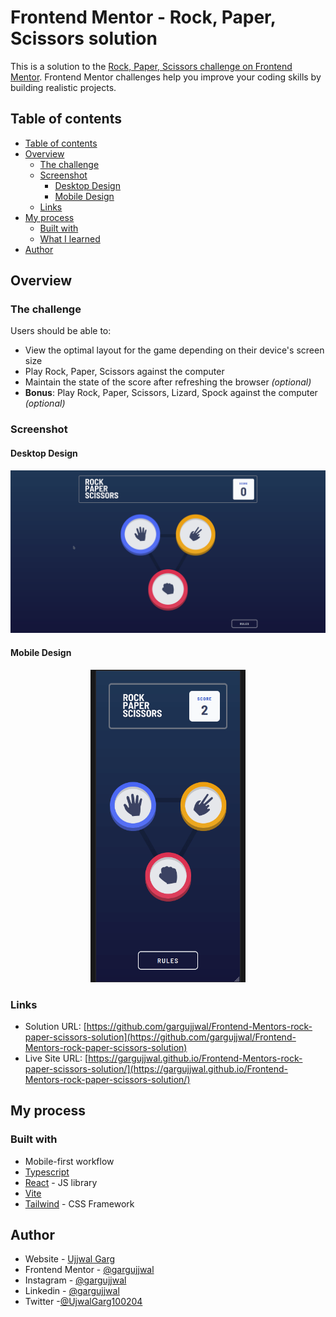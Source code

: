 # Frontend Mentor - Rock, Paper, Scissors solution

This is a solution to
the [Rock, Paper, Scissors challenge on Frontend Mentor](https://www.frontendmentor.io/challenges/rock-paper-scissors-game-pTgwgvgH).
Frontend Mentor challenges help you improve your coding skills by building realistic projects.

## Table of contents
-   [Table of contents](#table-of-contents)
-   [Overview](#overview)
    -   [The challenge](#the-challenge)
    -   [Screenshot](#screenshot)
        -   [Desktop Design](#desktop-design)
        -   [Mobile Design](#mobile-design)
    -   [Links](#links)
-   [My process](#my-process)
    -   [Built with](#built-with)
    -   [What I learned](#what-i-learned)
-   [Author](#author)

## Overview

### The challenge

Users should be able to:

- View the optimal layout for the game depending on their device's screen size
- Play Rock, Paper, Scissors against the computer
- Maintain the state of the score after refreshing the browser _(optional)_
- **Bonus**: Play Rock, Paper, Scissors, Lizard, Spock against the computer _(optional)_

### Screenshot

#### Desktop Design

<p align="center">
  <img src="./screenshots/desktop-view.gif" alt="desktop light" width="600"  />
</p>

#### Mobile Design

<p align="center">
	<img src="./screenshots/mobile-view.gif" alt="mobile light" height="500" /> 
</p>

### Links

-   Solution URL: [https://github.com/gargujjwal/Frontend-Mentors-rock-paper-scissors-solution](https://github.com/gargujjwal/Frontend-Mentors-rock-paper-scissors-solution)
-   Live Site URL: [https://gargujjwal.github.io/Frontend-Mentors-rock-paper-scissors-solution/](https://gargujjwal.github.io/Frontend-Mentors-rock-paper-scissors-solution/)

## My process

### Built with

-   Mobile-first workflow
-   [Typescript](https://www.typescriptlang.org/)
-   [React](https://reactjs.org/) - JS library
-   [Vite](https://vitejs.dev/)
-   [Tailwind](https://tailwindcss.com/) - CSS Framework

## Author

-   Website - [Ujjwal Garg](https://github.com/gargujjwal)
-   Frontend Mentor - [@gargujjwal](https://www.frontendmentor.io/profile/gargujjwal)
-   Instagram - [@gargujjwal](https://www.instagram.com/gargujjwal/)
-   Linkedin - [@gargujjwal](https://www.linkedin.com/in/ujjwal-garg-3a5639243/)
-   Twitter -[@UjwalGarg100204](https://twitter.com/UjwalGarg100204)
